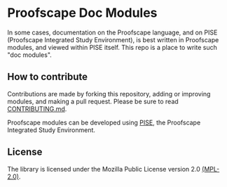 # Proofscape Doc Modules

In some cases, documentation on the Proofscape language, and on PISE
(Proofscape Integrated Study Environment), is best written in
Proofscape modules, and viewed within PISE itself. This repo is a place to
write such "doc modules".


## How to contribute

Contributions are made by forking this repository, adding or improving
modules, and making a pull request. Please be sure to read
[CONTRIBUTING.md](CONTRIBUTING.md).

Proofscape modules can be developed using
[PISE](https://proofscape.org/download/pise.html),
the Proofscape Integrated Study Environment.


## License

The library is licensed under the Mozilla Public License version 2.0
[(MPL-2.0)](https://www.mozilla.org/en-US/MPL/2.0/).
